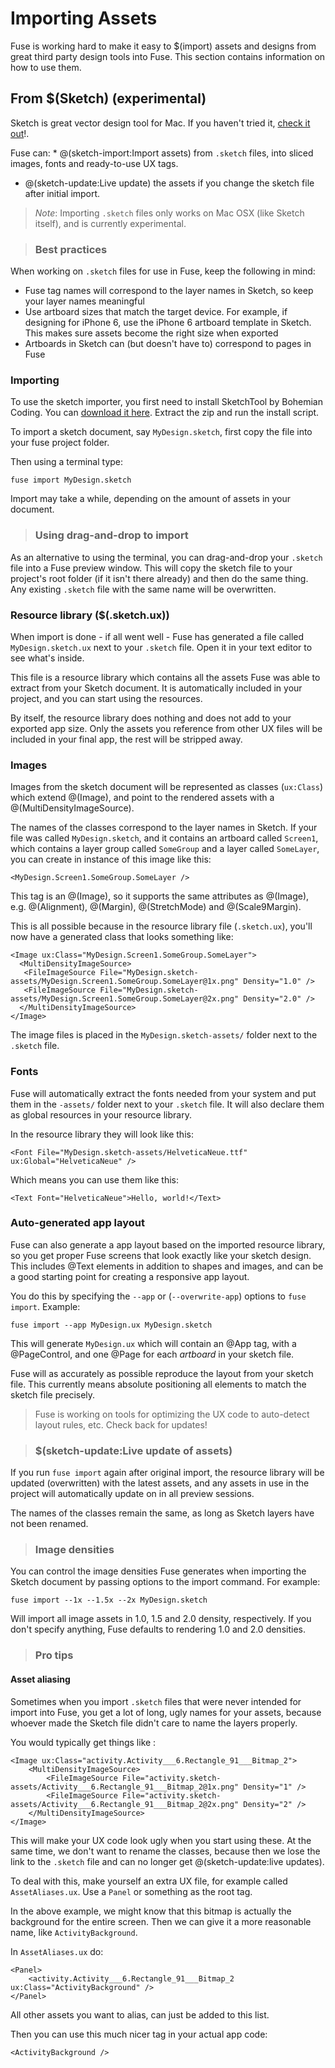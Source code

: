 # Importing Assets

Fuse is working hard to make it easy to $(import) assets and designs from great third party design tools into Fuse. This section contains information on how to use them.

## From $(Sketch) (experimental)

Sketch is great vector design tool for Mac. If you haven't tried it, <a href="https://www.sketchapp.com">check it out</a>!.

Fuse can:
	* @(sketch-import:Import assets) from `.sketch` files, into sliced images, fonts and ready-to-use UX tags.
* @(sketch-update:Live update) the assets if you change the sketch file after initial import.

> *Note*: Importing `.sketch` files only works on Mac OSX (like Sketch itself), and is currently experimental.

> ### Best practices

When working on `.sketch` files for use in Fuse, keep the following in mind:


* Fuse tag names will correspond to the layer names in Sketch, so keep your layer names meaningful
* Use artboard sizes that match the target device. For example, if designing for iPhone 6, use the iPhone 6 artboard template in Sketch. This makes sure assets become the right size when exported
* Artboards in Sketch can (but doesn't have to) correspond to pages in Fuse


### Importing

To use the sketch importer, you first need to install SketchTool by Bohemian Coding. You can <a href="https://bohemiancoding.com/sketch/tool/">download it here</a>.
Extract the zip and run the install script.

To import a sketch document, say `MyDesign.sketch`, first copy the file into your fuse project folder.

Then using a terminal type:

	fuse import MyDesign.sketch

Import may take a while, depending on the amount of assets in your document.

> ### Using drag-and-drop to import

As an alternative to using the terminal, you can drag-and-drop your `.sketch` file into a Fuse preview window. This will copy the sketch file to your project's root folder (if it isn't there already) and then do the same thing. Any existing `.sketch` file with the same name will be overwritten.

### Resource library ($(.sketch.ux))

When import is done - if all went well - Fuse has generated a file called `MyDesign.sketch.ux` next to your `.sketch` file. Open it in your text editor to see what's inside.

This file is a resource library which contains all the assets Fuse was able to extract from your Sketch document. It is automatically included in your project, and you can start using the resources.

By itself, the resource library does nothing and does not add to your exported app size. Only the assets you reference from other UX files will be included in your final app, the rest will be stripped away.


### Images

Images from the sketch document will be represented as classes (`ux:Class`) which extend @(Image), and point to the rendered assets with a @(MultiDensityImageSource).

The names of the classes correspond to the layer names in Sketch. If your file was called `MyDesign.sketch`, and it contains an artboard called `Screen1`, which contains a layer group called `SomeGroup` and a layer called `SomeLayer`, you can create in instance of this image like this:

	<MyDesign.Screen1.SomeGroup.SomeLayer />

This tag is an @(Image), so it supports the same attributes as @(Image), e.g. @(Alignment), @(Margin), @(StretchMode) and @(Scale9Margin).

This is all possible because in the resource library file (`.sketch.ux`), you'll now have a generated class that looks something like:

	<Image ux:Class="MyDesign.Screen1.SomeGroup.SomeLayer">
	  <MultiDensityImageSource>
	   <FileImageSource File="MyDesign.sketch-assets/MyDesign.Screen1.SomeGroup.SomeLayer@1x.png" Density="1.0" />
	   <FileImageSource File="MyDesign.sketch-assets/MyDesign.Screen1.SomeGroup.SomeLayer@2x.png" Density="2.0" />
	  </MultiDensityImageSource>
	</Image>

The image files is placed in the `MyDesign.sketch-assets/` folder next to the `.sketch` file.

### Fonts

Fuse will automatically extract the fonts needed from your system and put them in the `-assets/` folder next to your `.sketch` file. It will also declare them as global resources in your resource library.

In the resource library they will look like this:

	<Font File="MyDesign.sketch-assets/HelveticaNeue.ttf" ux:Global="HelveticaNeue" />

Which means you can use them like this:

	<Text Font="HelveticaNeue">Hello, world!</Text>



### Auto-generated app layout

Fuse can also generate a app layout based on the imported resource library, so you get proper Fuse screens that look exactly like your sketch design. This includes @Text elements in addition to shapes and images, and can be a good starting point for creating a responsive app layout.

You do this by specifying the `--app` or (`--overwrite-app`) options to `fuse import`. Example:

	fuse import --app MyDesign.ux MyDesign.sketch

This will generate `MyDesign.ux` which will contain an @App tag, with a @PageControl, and one @Page for each *artboard* in your sketch file.

Fuse will as accurately as possible reproduce the layout from your sketch file. This currently means absolute positioning all elements to match the sketch file precisely.

> Fuse is working on tools for optimizing the UX code to auto-detect layout rules, etc. Check back for updates!

> ### $(sketch-update:Live update of assets)

If you run `fuse import` again after original import, the resource library will be updated (overwritten) with the latest assets, and any assets in use in the project will automatically update on in all preview sessions.

The names of the classes remain the same, as long as Sketch layers have not been renamed.

> ### Image densities

You can control the image densities Fuse generates when importing the Sketch document by passing options to the import command. For example:

	fuse import --1x --1.5x --2x MyDesign.sketch

Will import all image assets in 1.0, 1.5 and 2.0 density, respectively. If you don't specify anything, Fuse defaults to rendering 1.0 and 2.0 densities.

> ### Pro tips

#### Asset aliasing

Sometimes when you import `.sketch` files that were never intended for import into Fuse, you get a lot of long, ugly names for your assets, because whoever made the Sketch file didn't care to name the layers properly.

You would typically get things like :

	<Image ux:Class="activity.Activity___6.Rectangle_91___Bitmap_2">
		<MultiDensityImageSource>
			<FileImageSource File="activity.sketch-assets/Activity___6.Rectangle_91___Bitmap_2@1x.png" Density="1" />
			<FileImageSource File="activity.sketch-assets/Activity___6.Rectangle_91___Bitmap_2@2x.png" Density="2" />
		</MultiDensityImageSource>
	</Image>

This will make your UX code look ugly when you start using these. At the same time, we don't want to rename the classes, because then we lose the link to the `.sketch` file and can no longer get @(sketch-update:live updates).

To deal with this, make yourself an extra UX file, for example called `AssetAliases.ux`. Use a `Panel` or something as the root tag.

In the above example, we might know that this bitmap is actually the background for the entire screen. Then we can give it a more reasonable name, like `ActivityBackground`.

In `AssetAliases.ux` do:

	<Panel>
		<activity.Activity___6.Rectangle_91___Bitmap_2 ux:Class="ActivityBackground" />
	</Panel>

All other assets you want to alias, can just be added to this list.

Then you can use this much nicer tag in your actual app code:

	<ActivityBackground />

